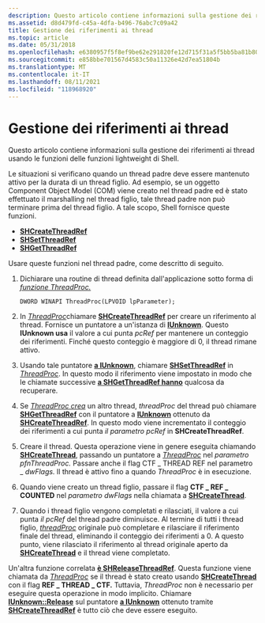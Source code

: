 ```yaml
---
description: Questo articolo contiene informazioni sulla gestione dei riferimenti ai thread usando le funzioni delle funzioni lightweight di Shell.
ms.assetid: d8d479fd-c45a-4dfa-b496-76abc7c09a42
title: Gestione dei riferimenti ai thread
ms.topic: article
ms.date: 05/31/2018
ms.openlocfilehash: e6380957f5f8ef9be62e291820fe12d715f31a5f5bb5ba81b80aa1c8606478e2
ms.sourcegitcommit: e858bbe701567d4583c50a11326e42d7ea51804b
ms.translationtype: MT
ms.contentlocale: it-IT
ms.lasthandoff: 08/11/2021
ms.locfileid: "118968920"
---
```

# <a name="managing-thread-references"></a>Gestione dei riferimenti ai thread

Questo articolo contiene informazioni sulla gestione dei riferimenti ai thread usando le funzioni delle funzioni lightweight di Shell.


Le situazioni si verificano quando un thread padre deve essere mantenuto attivo per la durata di un thread figlio. Ad esempio, se un oggetto Component Object Model (COM) viene creato nel thread padre ed è stato effettuato il marshalling nel thread figlio, tale thread padre non può terminare prima del thread figlio. A tale scopo, Shell fornisce queste funzioni.

-   [**SHCreateThreadRef**](/windows/desktop/api/Shlwapi/nf-shlwapi-shcreatethreadref)
-   [**SHSetThreadRef**](/windows/desktop/api/Shlwapi/nf-shlwapi-shsetthreadref)
-   [**SHGetThreadRef**](/windows/desktop/api/Shlwapi/nf-shlwapi-shgetthreadref)

Usare queste funzioni nel thread padre, come descritto di seguito.

1.  Dichiarare una routine di thread definita dall'applicazione sotto forma di [*funzione ThreadProc.*](/previous-versions/windows/desktop/legacy/ms686736(v=vs.85))

    ``` syntax
    DWORD WINAPI ThreadProc(LPVOID lpParameter);
    ```

2.  In [*ThreadProc*](/previous-versions/windows/desktop/legacy/ms686736(v=vs.85))chiamare [**SHCreateThreadRef**](/windows/desktop/api/Shlwapi/nf-shlwapi-shcreatethreadref) per creare un riferimento al thread. Fornisce un puntatore a un'istanza di [**IUnknown**](/windows/win32/api/unknwn/nn-unknwn-iunknown). Questo **IUnknown usa** il valore a cui punta *pcRef* per mantenere un conteggio dei riferimenti. Finché questo conteggio è maggiore di 0, il thread rimane attivo.
3.  Usando tale puntatore [**a IUnknown**](/windows/win32/api/unknwn/nn-unknwn-iunknown), chiamare [**SHSetThreadRef**](/windows/desktop/api/Shlwapi/nf-shlwapi-shsetthreadref) in [*ThreadProc*](/previous-versions/windows/desktop/legacy/ms686736(v=vs.85)). In questo modo il riferimento viene impostato in modo che le chiamate successive [**a SHGetThreadRef hanno**](/windows/desktop/api/Shlwapi/nf-shlwapi-shgetthreadref) qualcosa da recuperare.
4.  Se [*ThreadProc crea*](/previous-versions/windows/desktop/legacy/ms686736(v=vs.85)) un altro thread, *threadProc* del thread può chiamare [**SHGetThreadRef**](/windows/desktop/api/Shlwapi/nf-shlwapi-shgetthreadref) con il puntatore a [**IUnknown**](/windows/win32/api/unknwn/nn-unknwn-iunknown) ottenuto da [**SHCreateThreadRef**](/windows/desktop/api/Shlwapi/nf-shlwapi-shcreatethreadref). In questo modo viene incrementato il conteggio dei riferimenti a cui punta *il parametro pcRef* in **SHCreateThreadRef**.
5.  Creare il thread. Questa operazione viene in genere eseguita chiamando [**SHCreateThread**](/windows/desktop/api/Shlwapi/nf-shlwapi-shcreatethread), passando un puntatore a [*ThreadProc*](/previous-versions/windows/desktop/legacy/ms686736(v=vs.85)) nel *parametro pfnThreadProc.* Passare anche il flag CTF \_ THREAD REF nel parametro \_ *dwFlags.* Il thread è attivo fino a quando *ThreadProc* è in esecuzione.
6.  Quando viene creato un thread figlio, passare il flag **CTF \_ REF \_ COUNTED** nel *parametro dwFlags* nella chiamata a [**SHCreateThread**](/windows/desktop/api/Shlwapi/nf-shlwapi-shcreatethread).
7.  Quando i thread figlio vengono completati e rilasciati, il valore a cui punta *il pcRef* del thread padre diminuisce. Al termine di tutti i thread figlio, [*threadProc*](/previous-versions/windows/desktop/legacy/ms686736(v=vs.85)) originale può completare e rilasciare il riferimento finale del thread, eliminando il conteggio dei riferimenti a 0. A questo punto, viene rilasciato il riferimento al thread originale aperto da [**SHCreateThread**](/windows/desktop/api/Shlwapi/nf-shlwapi-shcreatethread) e il thread viene completato.

Un'altra funzione correlata [**è SHReleaseThreadRef**](/windows/desktop/api/Shlwapi/nf-shlwapi-shreleasethreadref). Questa funzione viene chiamata da [*ThreadProc*](/previous-versions/windows/desktop/legacy/ms686736(v=vs.85)) se il thread è stato creato usando [**SHCreateThread**](/windows/desktop/api/Shlwapi/nf-shlwapi-shcreatethread) con il flag **REF \_ THREAD \_ CTF.** Tuttavia, *ThreadProc* non è necessario per eseguire questa operazione in modo implicito. Chiamare [**IUnknown::Release**](/windows/win32/api/unknwn/nf-unknwn-iunknown-release) sul puntatore [**a IUnknown**](/windows/win32/api/unknwn/nn-unknwn-iunknown) ottenuto tramite [**SHCreateThreadRef**](/windows/desktop/api/Shlwapi/nf-shlwapi-shcreatethreadref) è tutto ciò che deve essere eseguito.

 

 
